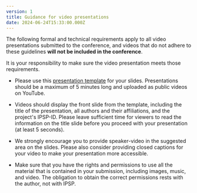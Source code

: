 ```yaml
---
version: 1
title: Guidance for video presentations
date: 2024-06-24T15:33:00.000Z
---
```


The following formal and technical requirements apply to all video presentations submitted to the conference, and videos that do not adhere to these guidelines **will not be included in the conference**.

It is your responsibility to make sure the video presentation meets those requirements.

- Please use this [presentation template](https://docs.google.com/presentation/d/15_C0LCrs0nIXNN7h-TbgU92S55vcGd8i8FBiGgsJYGk/edit?usp=sharing) for your slides. Presentations should be a maximum of 5 minutes long and uploaded as public videos on YouTube.

- Videos should display the front slide from the template, including the title of the presentation, all authors and their affiliations, and the project's IPSP-ID. Please leave sufficient time for viewers to read the information on the title slide before you proceed with your presentation (at least 5 seconds).

- We strongly encourage you to provide speaker-video in the suggested area on the slides. Please also consider providing closed captions for your video to make your presentation more accessible.

- Make sure that you have the rights and permissions to use all the material that is contained in your submission, including images, music, and video. The obligation to obtain the correct permissions rests with the author, not with IPSP.
